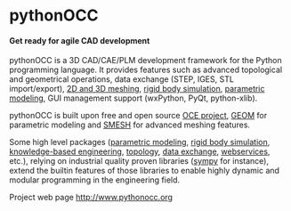 pythonOCC
=========

#### Get ready for agile CAD development ####

pythonOCC is a 3D CAD/CAE/PLM development framework for the Python programming language. It provides features such as advanced topological and geometrical operations, data exchange (STEP, IGES, STL import/export), [2D and 3D meshing](http://www.youtube.com/watch?v=EbGgtzm8Auw&feature=related), [rigid body simulation](http://www.youtube.com/watch?v=IW5VYbCGFYc), [parametric modeling](http://www.youtube.com/watch?v=_6gcIT9DVew), GUI management support (wxPython, PyQt, python-xlib).

pythonOCC is built upon free and open source [OCE project](https://github.com/tpaviot/oce/), [GEOM](http://sf.net/projects/salomegeometry) for parametric modeling and [SMESH](http://sf.net/projects/salomesmesh) for advanced meshing features.

Some high level packages ([parametric modeling](https://github.com/tpaviot/pythonocc/tree/master/src/addons/PAF), [rigid body simulation](https://github.com/tpaviot/pythonocc/tree/master/src/addons/DYN), [knowledge-based engineering](https://github.com/tpaviot/pythonocc/tree/master/src/addons/KBE), [topology](https://github.com/tpaviot/pythonocc/blob/master/src/addons/Utils/Topology.py), [data exchange](https://github.com/tpaviot/pythonocc/tree/master/src/addons/Utils/DataExchange), [webservices](https://github.com/tpaviot/pythonocc/tree/master/src/examples/Level2/XMLRPC), etc.), relying on industrial quality proven libraries ([sympy](http://code.google.com/p/sympy/) for instance), extend the builtin features of those libraries to enable highly dynamic and modular programming in the engineering field.

Project web page http://www.pythonocc.org